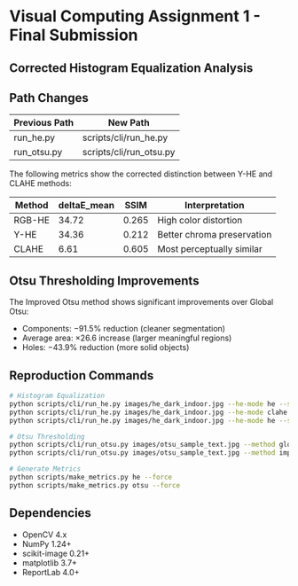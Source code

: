 # Visual Computing Assignment 1 - Final Submission

## Corrected Histogram Equalization Analysis

## Path Changes

| Previous Path | New Path |
|---------------|----------|
| run_he.py | scripts/cli/run_he.py |
| run_otsu.py | scripts/cli/run_otsu.py |



The following metrics show the corrected distinction between Y-HE and CLAHE methods:

| Method | deltaE_mean | SSIM  | Interpretation             |
|--------|-------------|-------|----------------------------|
| RGB-HE | 34.72       | 0.265 | High color distortion      |
| Y-HE   | 34.36       | 0.212 | Better chroma preservation |
| CLAHE  | 6.61        | 0.605 | Most perceptually similar  |

## Otsu Thresholding Improvements

The Improved Otsu method shows significant improvements over Global Otsu:
- Components: −91.5% reduction (cleaner segmentation)
- Average area: ×26.6 increase (larger meaningful regions)
- Holes: −43.9% reduction (more solid objects)

## Reproduction Commands

```bash
# Histogram Equalization
python scripts/cli/run_he.py images/he_dark_indoor.jpg --he-mode he --space yuv --save results/he/
python scripts/cli/run_he.py images/he_dark_indoor.jpg --he-mode clahe --space yuv --save results/he/
python scripts/cli/run_he.py images/he_dark_indoor.jpg --he-mode he --space rgb --save results/he/

# Otsu Thresholding
python scripts/cli/run_otsu.py images/otsu_sample_text.jpg --method global --save results/otsu/
python scripts/cli/run_otsu.py images/otsu_sample_text.jpg --method improved --save results/otsu/

# Generate Metrics
python scripts/make_metrics.py he --force
python scripts/make_metrics.py otsu --force
```

## Dependencies
- OpenCV 4.x
- NumPy 1.24+
- scikit-image 0.21+
- matplotlib 3.7+
- ReportLab 4.0+
